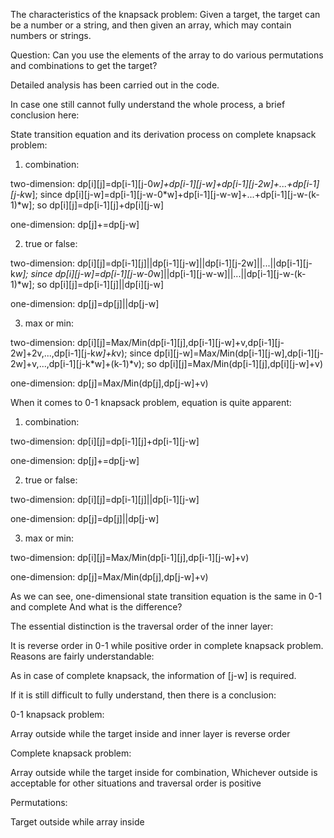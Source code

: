 The characteristics of the knapsack problem: 
Given a target, the target can be a number or a string, 
and then given an array, which may contain numbers or strings.

Question: Can you use the elements of the array to do various permutations and combinations to get the target?

Detailed analysis has been carried out in the code.

In case one still cannot fully understand the whole process, a brief conclusion here:

State transition equation and its derivation process on complete knapsack problem:

1. combination:

two-dimension:
dp[i][j]=dp[i-1][j-0*w]+dp[i-1][j-w]+dp[i-1][j-2w]+...+dp[i-1][j-k*w];
since dp[i][j-w]=dp[i-1][j-w-0*w]+dp[i-1][j-w-w]+...+dp[i-1][j-w-(k-1)*w];
so dp[i][j]=dp[i-1][j]+dp[i][j-w]

one-dimension:
dp[j]+=dp[j-w]

2. true or false:

two-dimension:
dp[i][j]=dp[i-1][j]||dp[i-1][j-w]||dp[i-1][j-2w]||...||dp[i-1][j-k*w];
since dp[i][j-w]=dp[i-1][j-w-0*w]||dp[i-1][j-w-w]||...||dp[i-1][j-w-(k-1)*w];
so dp[i][j]=dp[i-1][j]||dp[i][j-w]

one-dimension:
dp[j]=dp[j]||dp[j-w]

3. max or min:

two-dimension:
dp[i][j]=Max/Min(dp[i-1][j],dp[i-1][j-w]+v,dp[i-1][j-2w]+2v,...,dp[i-1][j-k*w]+k*v);
since dp[i][j-w]=Max/Min(dp[i-1][j-w],dp[i-1][j-2w]+v,...,dp[i-1][j-k*w]+(k-1)*v);
so dp[i][j]=Max/Min(dp[i-1][j],dp[i][j-w]+v)

one-dimension:
dp[j]=Max/Min(dp[j],dp[j-w]+v)

When it comes to 0-1 knapsack problem,
equation is quite apparent:

1. combination:

two-dimension:
dp[i][j]=dp[i-1][j]+dp[i-1][j-w]

one-dimension:
dp[j]+=dp[j-w]

2. true or false:

two-dimension:
dp[i][j]=dp[i-1][j]||dp[i-1][j-w]

one-dimension:
dp[j]=dp[j]||dp[j-w]

3. max or min:

two-dimension:
dp[i][j]=Max/Min(dp[i-1][j],dp[i-1][j-w]+v)

one-dimension:
dp[j]=Max/Min(dp[j],dp[j-w]+v)

As we can see, one-dimensional state transition equation is the same in 0-1 and complete
And what is the difference?

The essential distinction is the traversal order of the inner layer:

It is reverse order in 0-1 while positive order in complete knapsack problem.
Reasons are fairly understandable:

As in case of complete knapsack, the information of [j-w] is required. 

If it is still difficult to fully understand, then there is a conclusion:

0-1 knapsack problem:

Array outside while the target inside and inner layer is reverse order

Complete knapsack problem:

Array outside while the target inside for combination,
Whichever outside is acceptable for other situations and traversal order is positive

Permutations:

Target outside while array inside